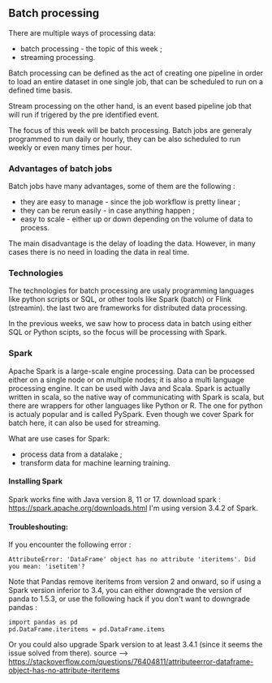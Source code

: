 ## Batch processing

There are multiple ways of processing data:
* batch processing - the topic of this week ;
* streaming processing.

Batch processing can be defined as the act of creating one pipeline in order to load an entire dataset in one single job, that can be scheduled to run on a defined time basis.

Stream processing on the other hand, is an event based pipeline job that will run if trigered by the pre identified event.

The focus of this week will be batch processing. Batch jobs are generaly programmed to run daily or hourly, they can be also scheduled to run weekly or even many times per hour.

### Advantages of batch jobs
Batch jobs have many advantages, some of them are the following :
* they are easy to manage - since the job workflow is pretty linear ;
* they can be rerun easily - in case anything happen ;
* easy to scale - either up or down depending on the volume of data to process.

The main disadvantage is the delay of loading the data. However, in many cases there is no need in loading the data in real time.

### Technologies
The technologies for batch processing are usaly programming languages like python scripts or SQL, or other tools like Spark (batch) or Flink (streamin). the last two are frameworks for distributed data processing.

In the previous weeks, we saw how to process data in batch using either SQL or Python scipts, so the focus will be processing with Spark.

### Spark
Apache Spark is a large-scale engine processing. Data can be processed either on a single node or on multiple nodes; it is also a multi language processing engine. It can be used with Java and Scala. Spark is actually written in scala, so the native way of communicating with Spark is scala, but there are wrappers for other languages like Python or R. The one for python is actualy popular and is called PySpark. Even though we cover Spark for batch here, it can also be used for streaming.

What are use cases for Spark:
* process data from a datalake ;
* transform data for machine learning training.

#### Installing Spark
Spark works fine with Java version 8, 11 or 17.
download spark : https://spark.apache.org/downloads.html
I'm using version 3.4.2 of Spark.


#### Troubleshouting:
If you encounter the following error :
```
AttributeError: 'DataFrame' object has no attribute 'iteritems'. Did you mean: 'isetitem'?
```

Note that Pandas remove iteritems from version 2 and onward, so if using a Spark version inferior to 3.4, you can either downgrade the version of panda to 1.5.3, or use the following hack if you don't want to downgrade pandas :
```
import pandas as pd
pd.DataFrame.iteritems = pd.DataFrame.items
```

Or you could also upgrade Spark version to at least 3.4.1 (since it seems the issue solved from there).
source --> https://stackoverflow.com/questions/76404811/attributeerror-dataframe-object-has-no-attribute-iteritems